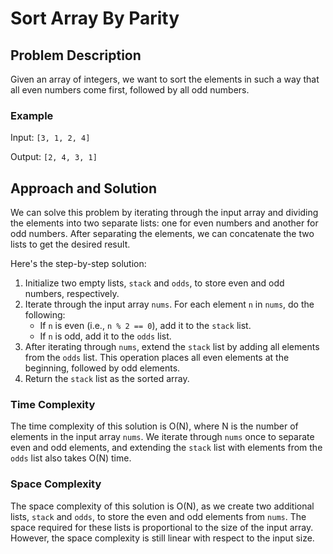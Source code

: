 # Sort Array By Parity

## Problem Description

Given an array of integers, we want to sort the elements in such a way that all even numbers come first, followed by all odd numbers. 

### Example

Input: `[3, 1, 2, 4]`

Output: `[2, 4, 3, 1]`

## Approach and Solution

We can solve this problem by iterating through the input array and dividing the elements into two separate lists: one for even numbers and another for odd numbers. After separating the elements, we can concatenate the two lists to get the desired result.

Here's the step-by-step solution:

1. Initialize two empty lists, `stack` and `odds`, to store even and odd numbers, respectively.
2. Iterate through the input array `nums`. For each element `n` in `nums`, do the following:
   - If `n` is even (i.e., `n % 2 == 0`), add it to the `stack` list.
   - If `n` is odd, add it to the `odds` list.
3. After iterating through `nums`, extend the `stack` list by adding all elements from the `odds` list. This operation places all even elements at the beginning, followed by odd elements.
4. Return the `stack` list as the sorted array.

### Time Complexity

The time complexity of this solution is O(N), where N is the number of elements in the input array `nums`. We iterate through `nums` once to separate even and odd elements, and extending the `stack` list with elements from the `odds` list also takes O(N) time.

### Space Complexity

The space complexity of this solution is O(N), as we create two additional lists, `stack` and `odds`, to store the even and odd elements from `nums`. The space required for these lists is proportional to the size of the input array. However, the space complexity is still linear with respect to the input size.